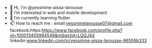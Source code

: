 - 👋 Hi, I’m @yessmine-aissa-larousse
- 👀 I’m interested in web and mobile development
- 🌱 I’m currently learning flutter
- 📫 How to reach me :
       email:yessminelarousse07@gmail.com
       facebook:https:https://www.facebook.com/profile.php?id=100013405984548&mibextid=LQQJ4d
       linkedin:www.linkedin.com/in/yessmine-aissa-larousse-96559b333

<!---
yessmine-aissa-larousse/yessmine-aissa-larousse is a ✨ special ✨ repository because its `README.md` (this file) appears on your GitHub profile.
You can click the Preview link to take a look at your changes.
--->
